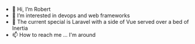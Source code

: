 - 👋 Hi, I’m Robert
- 👀 I’m interested in devops and web frameworks
- 🌱 The current special is Laravel with a side of Vue served over a bed of Inertia
- 📫 How to reach me ... I'm around

<!---
rholak/rholak is a ✨ special ✨ repository because its `README.md` (this file) appears on your GitHub profile.
You can click the Preview link to take a look at your changes.
--->
